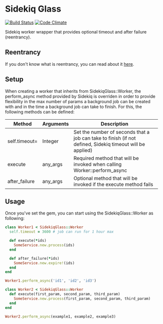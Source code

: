 # Sidekiq Glass

[![Build Status](https://travis-ci.org/karafka/sidekiq-glass.svg?branch=master)](https://travis-ci.org/karafka/sidekiq-glass) [![Code Climate](https://codeclimate.com/github/karafka/sidekiq-glass/badges/gpa.svg)](https://codeclimate.com/github/karafka/sidekiq-glass)

  Sidekiq worker wrapper that provides optional timeout and after failure (reentrancy).
  
## Reentrancy

If you don't know what is reentrancy, you can read about it [here](http://dev.mensfeld.pl/2014/05/ruby-rails-sinatra-background-processing-reentrancy-for-your-workers-is-a-must-be/).

## Setup
When creating a worker that inherits from SidekiqGlass::Worker, the perform_async method provided by Sidekiq is overriden in order to provide
flexibility in the max number of params a background job can be created with and in the time a background job can take to finish.
For this, the following methods can be defined:

| Method           | Arguments | Description                                                                                                   |
|------------------|-----------|---------------------------------------------------------------------------------------------------------------|
| self.timeout=    | Integer   | Set the number of seconds that a job can take to finish (if not defined, Sidekiq timeout will be applied)     |
| execute          | any_args  | Required method that will be invoked when calling Worker::perform_async                                       |
| after_failure    | any_args  | Optional method that will be invoked if the execute method fails                                              |

## Usage

Once you've set the gem, you can start using the SidekiqGlass::Worker as following:

```ruby
class Worker1 < SidekiqGlass::Worker
  self.timeout = 3600 # job can run for 1 hour max

  def execute(*ids)
    SomeService.new.process(ids)
  end

  def after_failure(*ids)
    SomeService.new.expire!(ids)
  end
end

Worker1.perform_async('id1', 'id2', 'id3')
```

```ruby
class Worker2 < SidekiqGlass::Worker
  def execute(first_param, second_param, third_param)
    SomeService.new.process(first_param, second_param, third_param)
  end
end

Worker2.perform_async(example1, example2, example3)
```
